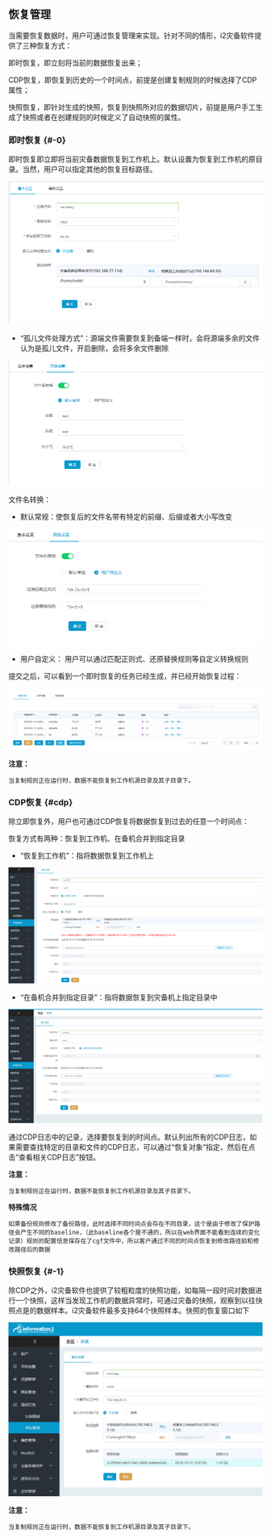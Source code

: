 ## 恢复管理

当需要恢复数据时，用户可通过恢复管理来实现。针对不同的情形，i2灾备软件提供了三种恢复方式：

即时恢复，即立刻将当前的数据恢复出来；

CDP恢复，即恢复到历史的一个时间点，前提是创建复制规则的时候选择了CDP属性；

快照恢复，即针对生成的快照，恢复到快照所对应的数据切片，前提是用户手工生成了快照或者在创建规则的时候定义了自动快照的属性。

### 即时恢复 {#-0}

即时恢复即立即将当前灾备数据恢复到工作机上。默认设置为恢复到工作机的原目录。当然，用户可以指定其他的恢复目标路径。

![](/assets/V7.1.2019011410.png)

* “孤儿文件处理方式”：源端文件需要恢复到备端一样时，会将源端多余的文件认为是孤儿文件，开启删除，会将多余文件删除

![](/assets/V7.1.2019011411.png)

文件名转换： 

*  默认常规：使恢复后的文件名带有特定的前缀、后缀或者大小写改变

![](/assets/V7.1.2019011413.png)

*  用户自定义： 用户可以通过匹配正则式、还原替换规则等自定义转换规则

提交之后，可以看到一个即时恢复的任务已经生成，并已经开始恢复过程：

![](/assets/V7.1.2019011412.png)


**注意：** 
```
当复制规则正在运行时，数据不能恢复到工作机源目录及其子目录下。
```
### CDP恢复 {#cdp}

除立即恢复外，用户也可通过CDP恢复将数据恢复到过去的任意一个时间点：

恢复方式有两种：恢复到工作机、在备机合并到指定目录

* “恢复到工作机”：指将数据恢复到工作机上

![](/assets/V7.025540.png)

* “在备机合并到指定目录”：指将数据恢复到灾备机上指定目录中

![](/assets/V7.025570.png)

通过CDP日志中的记录，选择要恢复到的时间点。默认列出所有的CDP日志，如果需要查找特定的目录和文件的CDP日志，可以通过“恢复对象”指定，然后在点击“查看相关CDP日志”按钮。

**注意：**

```
当复制规则正在运行时，数据不能恢复到工作机源目录及其子目录下。 
```

**特殊情况**
```
如果备份规则修改了备份路径，此时选择不同时间点会存在不同目录，这个是由于修改了保护路径会产生不同的baseline，（此baseline各个是不通的，所以在web界面不能看到连续的变化记录）规则的配置信息保存在了cgf文件中，所以客户通过不同的时间点恢复到修改路径前和修改路径后的数据
```
### 快照恢复 {#-1}

除CDP之外，i2灾备软件也提供了较粗粒度的快照功能，如每隔一段时间对数据进行一个快照，这样当发现工作机的数据异常时，可通过灾备的快照，观察到以往快照点是的数据样本。i2灾备软件最多支持64个快照样本。快照的恢复窗口如下

![](/assets/V7.025814.png)

**注意：**

```当复制规则正在运行时，数据不能恢复到工作机源目录及其子目录下。```

